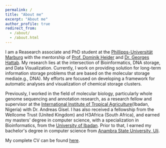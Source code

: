 ```yaml
---
permalink: /
title: "About me"
excerpt: "About me"
author_profile: true
redirect_from: 
  - /about/
  - /about.html
---
```


I am a Reasearch associate and PhD student at the [Phillipps-Universität Marburg](https://www.uni-marburg.de/en) with the mentorship of [Prof. Dominik Heider](http://heiderlab.de/?page_id=146) and [Dr. Georges Hattab](https://ghattab.github.io/). My research lies at the intersection of Bioinformatics, DNA storage, and Data Visualization. Currently, I work on providing solution for long-term information storage problems that are based on the molecular storage media(e.g., DNA). My efforts are focused on developing a framework for automatic analyses and visualization of chemical storage clusters.

Previously, I worked in the field of molecular biology, particularly whole genome sequencing and annotation research, as a research fellow and supervisor at the [International Institute of Tropical Agriculture](https://www.iita.org/)(Ibadan, Nigeria)  with Dr. Andreas Gisel. I has also received a fellowship from the Wellcome Trust (United Kingdom) and H3Africa (South Africa), and earned my masters' degree in computer science, with a specialization in Bioinformatics, from the [University of Ibadan](https://www.ui.edu.ng/). Prior to that, I earned my bachelor's degree in computer science from [Anambra State University, Uli](https://coou.edu.ng/).
 
My complete CV can be found [here](/files/pdf/Chisom_CV.pdf).


